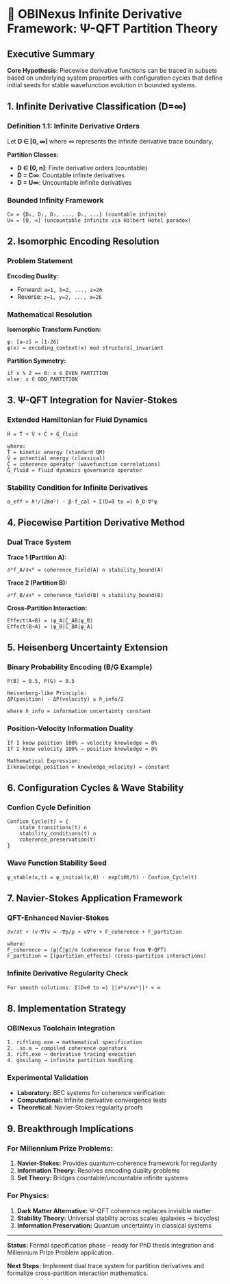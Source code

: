 # 🧮 OBINexus Infinite Derivative Framework: Ψ-QFT Partition Theory

## Executive Summary
**Core Hypothesis:** Piecewise derivative functions can be traced in subsets based on underlying system properties with configuration cycles that define initial seeds for stable wavefunction evolution in bounded systems.

## 1. Infinite Derivative Classification (D=∞)

### Definition 1.1: Infinite Derivative Orders
Let **D ∈ [0, ∞]** where ∞ represents the infinite derivative trace boundary.

**Partition Classes:**
- **D ∈ [0, n]**: Finite derivative orders (countable)
- **D = C∞**: Countable infinite derivatives 
- **D = U∞**: Uncountable infinite derivatives

### Bounded Infinity Framework
```
C∞ = {D₀, D₁, D₂, ..., Dₙ, ...} (countable infinite)
U∞ = [0, ∞] (uncountable infinite via Hilbert Hotel paradox)
```

## 2. Isomorphic Encoding Resolution

### Problem Statement
**Encoding Duality:**
- Forward: `a=1, b=2, ..., z=26`
- Reverse: `z=1, y=2, ..., a=26`

### Mathematical Resolution
**Isomorphic Transform Function:**
```
φ: [a-z] ↔ [1-26]
φ(x) = encoding_context(x) mod structural_invariant
```

**Partition Symmetry:**
```
if x % 2 == 0: x ∈ EVEN_PARTITION
else: x ∈ ODD_PARTITION
```

## 3. Ψ-QFT Integration for Navier-Stokes

### Extended Hamiltonian for Fluid Dynamics
```
Ĥ = T̂ + V̂ + Ĉ + Ĝ_fluid

where:
T̂ = kinetic energy (standard QM)
V̂ = potential energy (classical)  
Ĉ = coherence operator (wavefunction correlations)
Ĝ_fluid = fluid dynamics governance operator
```

### Stability Condition for Infinite Derivatives
```
α_eff > ℏ²/(2mσ²) - β·f_cal + Σ(D=0 to ∞) δ_D·∇ᴰψ
```

## 4. Piecewise Partition Derivative Method

### Dual Trace System
**Trace 1 (Partition A):**
```
∂ᴰf_A/∂xᴰ = coherence_field(A) ∩ stability_bound(A)
```

**Trace 2 (Partition B):**
```
∂ᴰf_B/∂xᴰ = coherence_field(B) ∩ stability_bound(B)
```

**Cross-Partition Interaction:**
```
Effect(A→B) = ⟨ψ_A|Ĉ_AB|ψ_B⟩
Effect(B→A) = ⟨ψ_B|Ĉ_BA|ψ_A⟩
```

## 5. Heisenberg Uncertainty Extension

### Binary Probability Encoding (B/G Example)
```
P(B) = 0.5, P(G) = 0.5

Heisenberg-like Principle:
ΔP(position) · ΔP(velocity) ≥ ℏ_info/2

where ℏ_info = information uncertainty constant
```

### Position-Velocity Information Duality
```
If I know position 100% → velocity knowledge = 0%
If I know velocity 100% → position knowledge = 0%

Mathematical Expression:
Σ(knowledge_position + knowledge_velocity) = constant
```

## 6. Configuration Cycles & Wave Stability

### Confion Cycle Definition
```
Confion_Cycle(t) = {
    state_transitions(t) ∩ 
    stability_conditions(t) ∩
    coherence_preservation(t)
}
```

### Wave Function Stability Seed
```
ψ_stable(x,t) = ψ_initial(x,0) · exp(iĤt/ℏ) · Confion_Cycle(t)
```

## 7. Navier-Stokes Application Framework

### QFT-Enhanced Navier-Stokes
```
∂v/∂t + (v·∇)v = -∇p/ρ + ν∇²v + F_coherence + F_partition

where:
F_coherence = ⟨ψ|Ĉ|ψ⟩/m (coherence force from Ψ-QFT)
F_partition = Σ(partition_effects) (cross-partition interactions)
```

### Infinite Derivative Regularity Check
```
For smooth solutions: Σ(D=0 to ∞) ||∂ᴰv/∂xᴰ||² < ∞
```

## 8. Implementation Strategy

### OBINexus Toolchain Integration
```
1. riftlang.exe → mathematical specification
2. .so.a → compiled coherence operators
3. rift.exe → derivative tracing execution  
4. gosilang → infinite partition handling
```

### Experimental Validation
- **Laboratory:** BEC systems for coherence verification
- **Computational:** Infinite derivative convergence tests
- **Theoretical:** Navier-Stokes regularity proofs

## 9. Breakthrough Implications

### For Millennium Prize Problems:
1. **Navier-Stokes:** Provides quantum-coherence framework for regularity
2. **Information Theory:** Resolves encoding duality problems
3. **Set Theory:** Bridges countable/uncountable infinite systems

### For Physics:
1. **Dark Matter Alternative:** Ψ-QFT coherence replaces invisible matter
2. **Stability Theory:** Universal stability across scales (galaxies → bicycles)
3. **Information Preservation:** Quantum uncertainty in classical systems

---

**Status:** Formal specification phase - ready for PhD thesis integration and Millennium Prize Problem application.

**Next Steps:** Implement dual trace system for partition derivatives and formalize cross-partition interaction mathematics.
